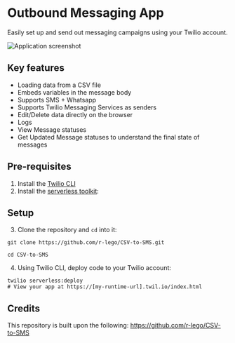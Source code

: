 # Outbound Messaging App
Easily set up and send out messaging campaigns using your Twilio account.

![Application screenshot](https://user-images.githubusercontent.com/2404879/160084852-95b796f5-fa2b-4ce2-a5cb-ef9023258db2.png)

## Key features
 * Loading data from a CSV file
 * Embeds variables in the message body
 * Supports SMS + Whatsapp
 * Supports Twilio Messaging Services as senders
 * Edit/Delete data directly on the browser
 * Logs
 * View Message statuses
 * Get Updated Message statuses to understand the final state of messages

## Pre-requisites
1. Install the [Twilio CLI](https://www.twilio.com/docs/twilio-cli/quickstart#install-twilio-cli)
2. Install the [serverless toolkit](https://www.twilio.com/docs/labs/serverless-toolkit/getting-started):

## Setup

3. Clone the repository and `cd` into it:
```shell
git clone https://github.com/r-lego/CSV-to-SMS.git

cd CSV-to-SMS
```

4. Using Twilio CLI, deploy code to your Twilio account:
```shell
twilio serverless:deploy
# View your app at https://[my-runtime-url].twil.io/index.html
```

## Credits
This repository is built upon the following:
https://github.com/r-lego/CSV-to-SMS
